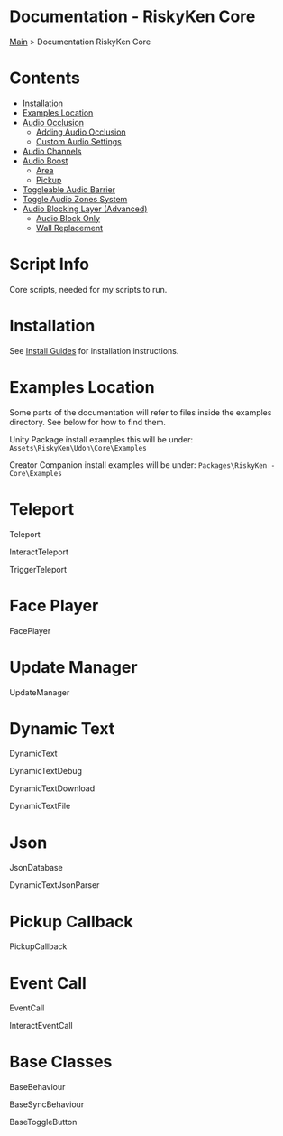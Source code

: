 # Documentation - RiskyKen Core

[Main](../) > Documentation RiskyKen Core

# Contents

- [Installation](#installation)
- [Examples Location](#examples-location)
- [Audio Occlusion](#audio-occlusion)
  - [Adding Audio Occlusion](#adding-audio-occlusion)
  - [Custom Audio Settings](#custom-audio-settings)
- [Audio Channels](#audio-channels)
- [Audio Boost](#audio-boost)
  - [Area](#area)
  - [Pickup](#pickup)
- [Toggleable Audio Barrier](#toggleable-audio-barrier)
- [Toggle Audio Zones System](#toggle-audio-zones-system)
- [Audio Blocking Layer (Advanced)](#audio-blocking-layer--advanced-)
  - [Audio Block Only](#audio-block-only)
  - [Wall Replacement](#wall-replacement)

# Script Info

Core scripts, needed for my scripts to run.

# Installation

See [Install Guides](https://riskyken.github.io/Udon-Documentation/Install%20Guides/) for installation instructions.

# Examples Location
Some parts of the documentation will refer to files inside the examples directory. See below for how to find them.

Unity Package install examples this will be under: `Assets\RiskyKen\Udon\Core\Examples`  

Creator Companion install examples will be under: `Packages\RiskyKen - Core\Examples`  

# Teleport

Teleport

InteractTeleport

TriggerTeleport

# Face Player

FacePlayer

# Update Manager

UpdateManager

# Dynamic Text

DynamicText

DynamicTextDebug

DynamicTextDownload

DynamicTextFile

# Json

JsonDatabase

DynamicTextJsonParser

# Pickup Callback

PickupCallback

# Event Call

EventCall

InteractEventCall

# Base Classes

BaseBehaviour

BaseSyncBehaviour

BaseToggleButton
